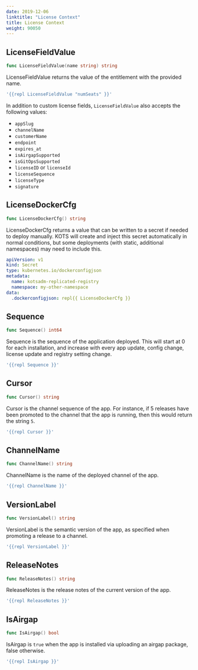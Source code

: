 ```yaml
---
date: 2019-12-06
linktitle: "License Context"
title: License Context
weight: 90050
---
```


## LicenseFieldValue
```go
func LicenseFieldValue(name string) string
```
LicenseFieldValue returns the value of the entitlement with the provided name.

```yaml
'{{repl LicenseFieldValue "numSeats" }}'
```

In addition to custom license fields, `LicenseFieldValue` also accepts the following values:

- `appSlug`
- `channelName`
- `customerName`
- `endpoint`
- `expires_at`
- `isAirgapSupported`
- `isGitOpsSupported`
- `licenseID` or `licenseId`
- `licenseSequence`
- `licenseType`
- `signature`

## LicenseDockerCfg
```go
func LicenseDockerCfg() string
```
LicenseDockerCfg returns a value that can be written to a secret if needed to deploy manually.
KOTS will create and inject this secret automatically in normal conditions, but some deployments (with static, additional namespaces) may need to include this.

```yaml
apiVersion: v1
kind: Secret
type: kubernetes.io/dockerconfigjson
metadata:
  name: kotsadm-replicated-registry
  namespace: my-other-namespace
data:
  .dockerconfigjson: repl{{ LicenseDockerCfg }}
```

## Sequence
```go
func Sequence() int64
```
Sequence is the sequence of the application deployed.
This will start at 0 for each installation, and increase with every app update, config change, license update and registry setting change.

```yaml
'{{repl Sequence }}'
```

## Cursor
```go
func Cursor() string
```
Cursor is the channel sequence of the app.
For instance, if 5 releases have been promoted to the channel that the app is running, then this would return the string `5`.

```yaml
'{{repl Cursor }}'
```

## ChannelName
```go
func ChannelName() string
```
ChannelName is the name of the deployed channel of the app.

```yaml
'{{repl ChannelName }}'
```

## VersionLabel
```go
func VersionLabel() string
```
VersionLabel is the semantic version of the app, as specified when promoting a release to a channel.

```yaml
'{{repl VersionLabel }}'
```

## ReleaseNotes
```go
func ReleaseNotes() string
```
ReleaseNotes is the release notes of the current version of the app.

```yaml
'{{repl ReleaseNotes }}'
```

## IsAirgap
```go
func IsAirgap() bool
```
IsAirgap is `true` when the app is installed via uploading an airgap package, false otherwise.

```yaml
'{{repl IsAirgap }}'
```
